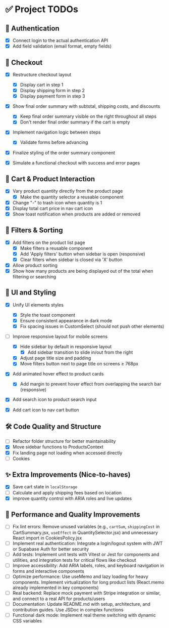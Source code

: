# ✅ Project TODOs

## 🔐 Authentication
- [x] Connect login to the actual authentication API  
- [x] Add field validation (email format, empty fields)  

## 🛒 Checkout
- [x] Restructure checkout layout  
  - [x] Display cart in step 1  
  - [x] Display shipping form in step 2  
  - [x] Display payment form in step 3  
- [x] Show final order summary with subtotal, shipping costs, and discounts  
  - [x] Keep final order summary visible on the right throughout all steps  
  - [x] Don't render final order summary if the cart is empty 
- [x] Implement navigation logic between steps  
  - [x] Validate forms before advancing  
- [x] Finalize styling of the order summary component  
- [x] Simulate a functional checkout with success and error pages  


## 🛒 Cart & Product Interaction
- [x] Vary product quantity directly from the product page  
  - [x] Make the quantity selector a reusable component  
- [x] Change "-" to trash icon when quantity is 1  
- [x] Display total cart price in nav cart icon  
- [x] Show toast notification when products are added or removed  

## 🧩 Filters & Sorting
- [x] Add filters on the product list page  
  - [x] Make filters a reusable component 
  - [x] Add 'Apply filters' button when sidebar is open (responsive)
  - [x] Clear filters when sidebar is closed via 'X' button  
- [x] Allow product sorting  
- [x] Show how many products are being displayed out of the total when filtering or searching  

## 🎨 UI and Styling
- [x] Unify UI elements styles
  - [x] Style the toast component  
  - [x] Ensure consistent appearance in dark mode
  - [x] Fix spacing issues in CustomSelect (should not push other elements)  
- [ ] Improve responsive layout for mobile screens
  - [x] Hide sidebar by default in responsive layout
    - [x] Add sidebar transition to slide in/out from the right
  - [x] Adjust page title size and padding 
  - [x] Move filters button next to page title on screens ≥ 768px 
- [x] Add animated hover effect to product cards  
  - [x] Add margin to prevent hover effect from overlapping the search bar (responsive)
- [x] Add search icon to product search input  
- [x] Add cart icon to nav cart button  


## 🛠️ Code Quality and Structure
- [ ] Refactor folder structure for better maintainability  
- [x] Move sidebar functions to ProductsContext 
- [x] Fix landing page not loading when accessed directly
- [ ] Cookies

## ✨ Extra Improvements (Nice-to-haves)
- [x] Save cart state in `localStorage`
- [ ] Calculate and apply shipping fees based on location
- [x] improve quantity control with ARIA roles and live updates

## 🚀 Performance and Quality Improvements
- [ ] Fix lint errors: Remove unused variables (e.g., `cartSum`, `shippingCost` in CartSummary.jsx, `useEffect` in QuantitySelector.jsx) and unnecessary React import in CookiesPolicy.jsx
- [ ] Implement real authentication: Integrate a login/logout system with JWT or Supabase Auth for better security
- [ ] Add tests: Implement unit tests with Vitest or Jest for components and utilities, and integration tests for critical flows like checkout
- [ ] Improve accessibility: Add ARIA labels, roles, and keyboard navigation in forms and interactive components
- [ ] Optimize performance: Use useMemo and lazy loading for heavy components. Implement virtualization for long product lists (React.memo already implemented in key components)
- [ ] Real backend: Replace mock payment with Stripe integration or similar, and connect to a real API for products/users
- [ ] Documentation: Update README.md with setup, architecture, and contribution guides. Use JSDoc in complex functions
- [ ] Functional dark mode: Implement real theme switching with dynamic CSS variables
